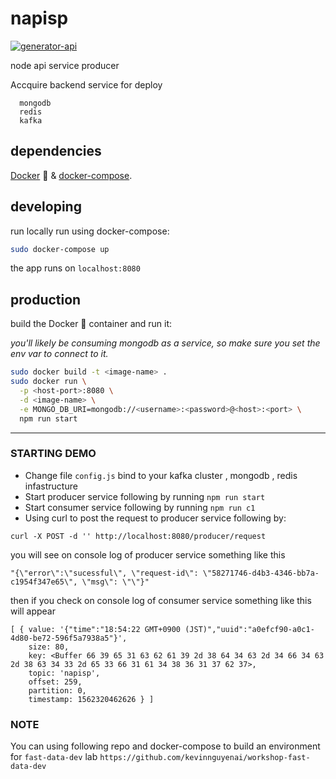 # napisp

[![generator-api](https://img.shields.io/badge/built%20with-generator--api-green.svg)](https://github.com/ndelvalle/generator-api)

node api service producer

Accquire backend service for deploy
```
  mongodb
  redis
  kafka
```


## dependencies

[Docker](https://docs.docker.com/engine/installation/) :whale: & [docker-compose](https://docs.docker.com/compose/install/).

## developing

run locally run using docker-compose:

```bash
sudo docker-compose up
```

the app runs on `localhost:8080`

## production

build the Docker :whale: container and run it:

_you'll likely be consuming mongodb as a service, so make sure you set the env var to connect to it._

```bash
sudo docker build -t <image-name> .
sudo docker run \
  -p <host-port>:8080 \
  -d <image-name> \
  -e MONGO_DB_URI=mongodb://<username>:<password>@<host>:<port> \
  npm run start
```



--------------------------------------------------------------------------------
### STARTING DEMO 
- Change file ```config.js``` bind to your kafka cluster , mongodb , redis infastructure 
- Start producer service following by running ```npm run start```
- Start consumer service following by running ```npm run c1```
- Using curl to post the request to producer service following by:
```
curl -X POST -d '' http://localhost:8080/producer/request
```
you will see on console log of producer service something like this
```
"{\"error\":\"sucessful\", \"request-id\": \"58271746-d4b3-4346-bb7a-c1954f347e65\", \"msg\": \"\"}"
```
then if you check on console log of consumer service something like this will appear
```
[ { value: '{"time":"18:54:22 GMT+0900 (JST)","uuid":"a0efcf90-a0c1-4d80-be72-596f5a7938a5"}',
    size: 80,
    key: <Buffer 66 39 65 31 63 62 61 39 2d 38 64 34 63 2d 34 66 34 63 2d 38 63 34 33 2d 65 33 66 31 61 34 38 36 31 37 62 37>,
    topic: 'napisp',
    offset: 259,
    partition: 0,
    timestamp: 1562320462626 } ]
```
### NOTE
You can using following repo and docker-compose to build an environment for ```fast-data-dev``` lab 
```https://github.com/kevinnguyenai/workshop-fast-data-dev```